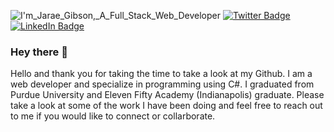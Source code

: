 ![I'm_Jarae_Gibson,_A_Full_Stack_Web_Developer](https://user-images.githubusercontent.com/42904992/169893564-8790c563-5e84-4052-a07d-f13e19f820c0.png)
[![Twitter Badge](https://img.shields.io/badge/Twitter-Profile-informational?style=flat&logo=twitter&logoColor=white&color=1CA2F1)](https://twitter.com/JaraeGibs)
[![LinkedIn Badge](https://img.shields.io/badge/LinkedIn-Profile-informational?style=flat&logo=linkedin&logoColor=white&color=0D76A8)](https://www.linkedin.com/in/jarae-gibson/)

### Hey there 👋

Hello and thank you for taking the time to take a look at my Github. I am a web developer and specialize in programming using C#. I graduated from Purdue University and Eleven Fifty Academy (Indianapolis) graduate. Please take a look at some of the work I have been doing and feel free to reach out to me if you would like to connect or collarborate.

<!-- Pinned Repositories -- >

<a href="https://github.com/gibso110/Portfolio">
  <img align="center" style="margin:1rem 0.5rem" src="https://github-readme-stats.vercel.app/api/pin/?username=gibso110&repo=Portfolio&title_color=ffffff&text_color=c9cacc&icon_color=4AB197&bg_color=1A2B34" />
</a>

<br>

<a href="https://github.com/gibso110/UltimateBasketballSim">
  <img align="center" style="margin:0.5rem" src="https://github-readme-stats.vercel.app/api/pin/?username=gibso110&repo=UltimateBasketballSim&title_color=ffffff&text_color=c9cacc&icon_color=4AB197&bg_color=1A2B34" />
</a>

<a href="https://github.com/gibso110/WeTalk.MVC">
  <img align="center" style="margin:0.5rem" src="https://github-readme-stats.vercel.app/api/pin/?username=gibso110&repo=WeTalk.MVC&title_color=ffffff&text_color=c9cacc&icon_color=4AB197&bg_color=1A2B34" />
</a>

<!-- GitHub Stats -- >

<a href="https://github.com/gibso110">
  <img align="center" style="margin:0.5rem" src="https://github-readme-stats.vercel.app/api/top-langs/?username=gibso110&hide=html,css&title_color=ffffff&text_color=c9cacc&icon_color=4AB197&bg_color=1A2B34" />
</a>

<a href="https://github.com/gibso110">
  <img align="center" style="margin:0.5rem" src="https://github-readme-stats.vercel.app/api?username=gibso110&show_icons=true&line_height=27&count_private=true&title_color=ffffff&text_color=c9cacc&icon_color=4AB097&bg_color=1A2B34" alt="Jarae's GitHub Stats" />
</a>

<!--
**gibso110/gibso110** is a ✨ _special_ ✨ repository because its `README.md` (this file) appears on your GitHub profile.

Here are some ideas to get you started:

- 🔭 I’m currently working on ...
- 🌱 I’m currently learning ...
- 👯 I’m looking to collaborate on ...
- 🤔 I’m looking for help with ...
- 💬 Ask me about ...
- 📫 How to reach me: ...
- 😄 Pronouns: ...
- ⚡ Fun fact: ...
-->
